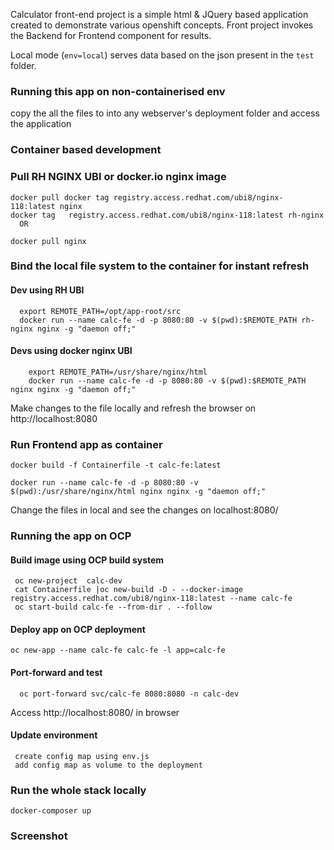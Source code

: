 Calculator front-end project is a simple html & JQuery based application created to demonstrate various openshift concepts. Front project invokes the Backend for Frontend component for results.

Local mode (``env=local``) serves data based on the json present in the ``test`` folder.

### Running this app on non-containerised env

copy the all the files to into any webserver's deployment folder and access the application

### Container based development

### Pull RH NGINX UBI or docker.io nginx image
  ```
  docker pull docker tag registry.access.redhat.com/ubi8/nginx-118:latest nginx
  docker tag   registry.access.redhat.com/ubi8/nginx-118:latest rh-nginx
    OR
  
  docker pull nginx
  ```
### Bind the local file system to the container for instant refresh
  
#### Dev using RH UBI

```
  export REMOTE_PATH=/opt/app-root/src
  docker run --name calc-fe -d -p 8080:80 -v $(pwd):$REMOTE_PATH rh-nginx nginx -g "daemon off;"
```
#### Devs using docker nginx UBI

```
    export REMOTE_PATH=/usr/share/nginx/html
    docker run --name calc-fe -d -p 8080:80 -v $(pwd):$REMOTE_PATH nginx nginx -g "daemon off;"
```

Make changes to the file locally and refresh the browser on http://localhost:8080

### Run Frontend app as container

  ```
  docker build -f Containerfile -t calc-fe:latest

  docker run --name calc-fe -d -p 8080:80 -v $(pwd):/usr/share/nginx/html nginx nginx -g "daemon off;"
  ```

Change the files in local and see the changes on localhost:8080/

### Running the app on OCP
#### Build image using OCP build system
 
```
 oc new-project  calc-dev
 cat Containerfile |oc new-build -D - --docker-image registry.access.redhat.com/ubi8/nginx-118:latest --name calc-fe
 oc start-build calc-fe --from-dir . --follow  
```
#### Deploy app on OCP deployment

```
oc new-app --name calc-fe calc-fe -l app=calc-fe
```
#### Port-forward and test
```
  oc port-forward svc/calc-fe 8080:8080 -n calc-dev
```

Access http://localhost:8080/ in browser

#### Update environment
```
 create config map using env.js 
 add config map as volume to the deployment
```
 ### Run the whole stack locally

  ``
  docker-composer up
  ``

### Screenshot